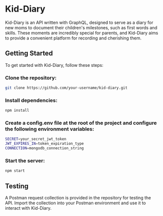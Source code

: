 # Kid-Diary

Kid-Diary is an API written with GraphQL, designed to serve as a diary for new moms to document their children's milestones, such as first words and skills. These moments are incredibly special for parents, and Kid-Diary aims to provide a convenient platform for recording and cherishing them.

## Getting Started

To get started with Kid-Diary, follow these steps:

### Clone the repository:

```bash
git clone https://github.com/your-username/kid-diary.git
```

### Install dependencies:

```bash
npm install
```

### Create a config.env file at the root of the project and configure the following environment variables:

```bash
SECRET=your_secret_jwt_token
JWT_EXPIRES_IN=token_expiration_type
CONNECTION=mongodb_connection_string
```

### Start the server:

```bash
npm start
```

## Testing

A Postman request collection is provided in the repository for testing the API. Import the collection into your Postman environment and use it to interact with Kid-Diary.
